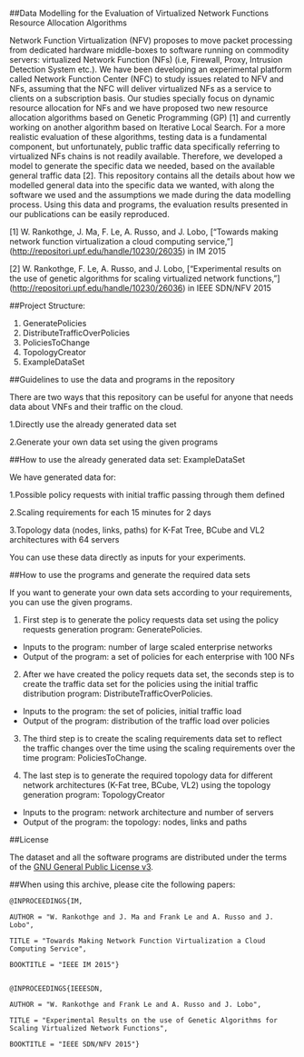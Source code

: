 
##Data Modelling for the Evaluation of Virtualized Network Functions Resource Allocation Algorithms

Network Function Virtualization (NFV) proposes to move packet processing from dedicated hardware middle-boxes to software running on commodity servers: virtualized Network Function (NFs) (i.e, Firewall, Proxy, Intrusion Detection System etc.). We have been developing an experimental platform called Network Function Center (NFC) to study issues related to NFV and NFs, assuming that the NFC will deliver virtualized NFs as a service to clients on a subscription basis. Our studies specially focus on dynamic resource allocation for NFs and we have proposed two new resource allocation algorithms based on Genetic Programming (GP) [1] and currently working on another algorithm based on Iterative Local Search. For a more realistic evaluation of these algorithms, testing data is a fundamental component, but unfortunately, public traffic data specifically referring to virtualized NFs chains is not readily available. Therefore, we developed a model to generate the specific data we needed, based on the available general traffic data [2].
This repository contains all the details about how we modelled general data into the specific data we wanted, with along the software we used and the assumptions we made during the data modelling process. Using this data and programs, the evaluation results presented in our publications can be easily reproduced.

[1] W. Rankothge, J. Ma, F. Le, A. Russo, and J. Lobo, [“Towards making network function virtualization a cloud computing service,”] (http://repositori.upf.edu/handle/10230/26035) in IM 2015

[2] W. Rankothge, F. Le, A. Russo, and J. Lobo, [“Experimental results on the use of genetic algorithms for scaling virtualized network functions,”] (http://repositori.upf.edu/handle/10230/26036) in IEEE SDN/NFV 2015

##Project Structure:
1.	GeneratePolicies
2.	DistributeTrafficOverPolicies
3.	PoliciesToChange
4.	TopologyCreator
5.	ExampleDataSet

##Guidelines to use the data and programs in the repository

There are two ways that this repository can be useful for anyone that needs data about VNFs and their traffic on the cloud.

1.Directly use the already generated data set

2.Generate your own data set using the given programs

##How to use the already generated data set: ExampleDataSet

We have generated data for:

1.Possible policy requests with initial traffic passing through them defined

2.Scaling requirements for each 15 minutes for 2 days

3.Topology data (nodes, links, paths) for K-Fat Tree, BCube and VL2 architectures with 64 servers

You can use these data directly as inputs for your experiments.

##How to use the programs and generate the required data sets

If you want to generate your own data sets according to your requirements, you can use the given programs.

1) First step is to generate the policy requests data set using the policy requests generation program: GeneratePolicies.
- Inputs to the program: number of large scaled enterprise networks 
- Output of the program: a set of policies for each enterprise with 100 NFs

2) After we have created the policy requets data set, the seconds step is to create the traffic data set for the policies using the initial traffic distribution program: DistributeTrafficOverPolicies.
- Inputs to the program: the set of policies, initial traffic load 
- Output of the program: distribution of the traffic load over policies

3) The third step is to create the scaling requirements data set to reflect the traffic changes over the time using the scaling requirements over the time program: PoliciesToChange.

4) The last step is to generate the required topology data for different network architectures (K-Fat tree, BCube, VL2) using the topology generation program: TopologyCreator
- Inputs to the program: network architecture and number of servers 
- Output of the program: the topology: nodes, links and paths

##License

The dataset and all the software programs are distributed under the terms of the [GNU General Public License v3](http://www.gnu.org/licenses/gpl-3.0-standalone.html).

##When using this archive, please cite the following papers:

	@INPROCEEDINGS{IM,

	AUTHOR = "W. Rankothge and J. Ma and Frank Le and A. Russo and J. Lobo",
	
	TITLE = "Towards Making Network Function Virtualization a Cloud Computing Service",
	
	BOOKTITLE = "IEEE IM 2015"}
	
	
	@INPROCEEDINGS{IEEESDN,

	AUTHOR = "W. Rankothge and Frank Le and A. Russo and J. Lobo",
	
	TITLE = "Experimental Results on the use of Genetic Algorithms for Scaling Virtualized Network Functions",
	
	BOOKTITLE = "IEEE SDN/NFV 2015"}


